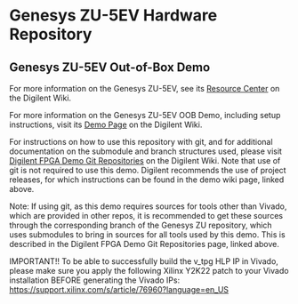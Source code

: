 # Genesys ZU-5EV Hardware Repository

## Genesys ZU-5EV Out-of-Box Demo

For more information on the Genesys ZU-5EV, see its [Resource Center](https://reference.digilentinc.com/programmable-logic/genesys-zu/start) on the Digilent Wiki.

For more information on the Genesys ZU-5EV OOB Demo, including setup instructions, visit its [Demo Page](https://reference.digilentinc.com/programmable-logic/genesys-zu/getting-started) on the Digilent Wiki.

For instructions on how to use this repository with git, and for additional documentation on the submodule and branch structures used, please visit [Digilent FPGA Demo Git Repositories](https://reference.digilentinc.com/reference/programmable-logic/documents/git) on the Digilent Wiki. Note that use of git is not required to use this demo. Digilent recommends the use of project releases, for which instructions can be found in the demo wiki page, linked above.

Note: If using git, as this demo requires sources for tools other than Vivado, which are provided in other repos, it is recommended to get these sources through the corresponding branch of the  Genesys ZU repository, which uses submodules to bring in sources for all tools used by this demo. This is described in the Digilent FPGA Demo Git Repositories page, linked above.

IMPORTANT!! To be able to successfully build the v_tpg HLP IP in Vivado, please make sure you apply the following Xilinx Y2K22 patch to your Vivado installation BEFORE generating the Vivado IPs:
https://support.xilinx.com/s/article/76960?language=en_US

